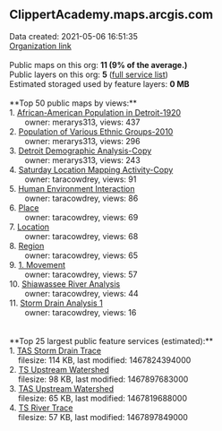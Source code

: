 <h2>ClippertAcademy.maps.arcgis.com</h2> Data created: 2021-05-06 16:51:35 <br /><a target='new' href='https://ClippertAcademy.maps.arcgis.com'>Organization link</a><br /><br />Public maps on this org: <b>11 (9% of the average.)</b><br />Public layers on this org: <b>5 </b>(<a target='new' href='https://services.arcgis.com/EUM0fSEX80LDMZNm/ArcGIS/rest/services'>full service list</a>)<br />Estimated storaged used by feature layers: <b>0 MB</b><br /><br />**Top 50 public maps by views:**<br />  1. <a target='new' href='https://www.arcgis.com/home/item.html?id=138a77f457ea4ce09c2f7d28e6a56906'>African-American Population in Detroit-1920</a> <br />  &nbsp;&nbsp;&nbsp;&nbsp; &nbsp;&nbsp;owner: merarys313, views: 437<br />  2. <a target='new' href='https://www.arcgis.com/home/item.html?id=327425afafe6488db74b4321a85c8f4b'>Population of Various Ethnic Groups-2010</a> <br />  &nbsp;&nbsp;&nbsp;&nbsp; &nbsp;&nbsp;owner: merarys313, views: 296<br />  3. <a target='new' href='https://www.arcgis.com/home/item.html?id=545fc09cb78949ca9851687753e74158'>Detroit Demographic Analysis-Copy</a> <br />  &nbsp;&nbsp;&nbsp;&nbsp; &nbsp;&nbsp;owner: merarys313, views: 243<br />  4. <a target='new' href='https://www.arcgis.com/home/item.html?id=1dd78c677c01425ba2b801431737129d'>Saturday Location Mapping Activity-Copy</a> <br />  &nbsp;&nbsp;&nbsp;&nbsp; &nbsp;&nbsp;owner: taracowdrey, views: 91<br />  5. <a target='new' href='https://www.arcgis.com/home/item.html?id=3aa05829f82643438b7c4de7dbecf0da'>Human Environment Interaction</a> <br />  &nbsp;&nbsp;&nbsp;&nbsp; &nbsp;&nbsp;owner: taracowdrey, views: 86<br />  6. <a target='new' href='https://www.arcgis.com/home/item.html?id=63052c9e6b5b4b10be4f23c8045c5167'>Place</a> <br />  &nbsp;&nbsp;&nbsp;&nbsp; &nbsp;&nbsp;owner: taracowdrey, views: 69<br />  7. <a target='new' href='https://www.arcgis.com/home/item.html?id=9916708054a941839b56e8fea7633599'>Location</a> <br />  &nbsp;&nbsp;&nbsp;&nbsp; &nbsp;&nbsp;owner: taracowdrey, views: 68<br />  8. <a target='new' href='https://www.arcgis.com/home/item.html?id=e2c75e4d0ee34348bf3d27381ef6f65c'>Region</a> <br />  &nbsp;&nbsp;&nbsp;&nbsp; &nbsp;&nbsp;owner: taracowdrey, views: 65<br />  9. <a target='new' href='https://www.arcgis.com/home/item.html?id=441c85db15934db7891e6cec47ddd825'>1. Movement</a> <br />  &nbsp;&nbsp;&nbsp;&nbsp; &nbsp;&nbsp;owner: taracowdrey, views: 57<br />  10. <a target='new' href='https://www.arcgis.com/home/item.html?id=873fa631f5584cabb6d80f0de78b069e'>Shiawassee River Analysis</a> <br />  &nbsp;&nbsp;&nbsp;&nbsp; &nbsp;&nbsp;owner: taracowdrey, views: 44<br />  11. <a target='new' href='https://www.arcgis.com/home/item.html?id=6422c474a0ad48bca26784e4f21c453b'>Storm Drain Analysis 1</a> <br />  &nbsp;&nbsp;&nbsp;&nbsp; &nbsp;&nbsp;owner: taracowdrey, views: 16<br /><br /><br />**Top 25 largest public feature services (estimated):**<br /> 1. <a target='new' href='https://www.arcgis.com/home/item.html?id=fe9be89bac3945abb8f86de853c6f700'>TAS Storm Drain Trace</a><br /> &nbsp;&nbsp;&nbsp;&nbsp;filesize: 114 KB, last modified: 1467824394000<br /> 2. <a target='new' href='https://www.arcgis.com/home/item.html?id=ab962b0eff9148e08056412f9d66197f'>TS Upstream Watershed</a><br /> &nbsp;&nbsp;&nbsp;&nbsp;filesize: 98 KB, last modified: 1467897683000<br /> 3. <a target='new' href='https://www.arcgis.com/home/item.html?id=86707ab5221347fabd55f5f514a751d4'>TAS Upstream Watershed</a><br /> &nbsp;&nbsp;&nbsp;&nbsp;filesize: 65 KB, last modified: 1467819688000<br /> 4. <a target='new' href='https://www.arcgis.com/home/item.html?id=5b54254ba3d24dd797d96d17418ca309'>TS River Trace</a><br /> &nbsp;&nbsp;&nbsp;&nbsp;filesize: 57 KB, last modified: 1467897849000<br />